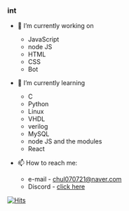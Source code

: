 ### int

- 🔭 I’m currently working on 
   - JavaScript
   - node JS
   - HTML
   - CSS
   - Bot

- 🌱 I’m currently learning 
   - C
   - Python
   - Linux
   - VHDL
   - verilog
   - MySQL
   - node JS and the modules
   - React

- 📫 How to reach me: 
   - e-mail - chul070721@naver.com
   - Discord - <a href>click here</a>

  <div align=center>
	
 [![Hits](https://hits.seeyoufarm.com/api/count/incr/badge.svg?url=https%3A%2F%2Fgithub.com%2Fchul0721&count_bg=%2379C83D&title_bg=%23555555&icon=&icon_color=%23E7E7E7&title=hits&edge_flat=false)](https://hits.seeyoufarm.com)
	
  </div>
  
<!--
**chul0721/chul0721** is a ✨ _special_ ✨ repository because its `README.md` (this file) appears on your GitHub profile.

Here are some ideas to get you started:

- 🔭 I’m currently working on ...
- 🌱 I’m currently learning ...
- 👯 I’m looking to collaborate on ...
- 🤔 I’m looking for help with ...
- 💬 Ask me about ...
- 📫 How to reach me: ...
- 😄 Pronouns: ...
- ⚡ Fun fact: ...
-->
